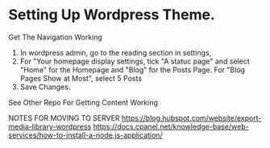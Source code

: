 # Setting Up Wordpress Theme.

Get The Navigation Working
1. In wordpress admin, go to the reading section in settings, 
2. For "Your homepage display settings, tick "A statuc page" and select "Home" for the Homepage and "Blog" for the Posts Page.
  For "Blog Pages Show at Most", select 5 Posts
3. Save Changes.


See Other Repo For Getting Content Working

NOTES FOR MOVING TO SERVER
https://blog.hubspot.com/website/export-media-library-wordpress
https://docs.cpanel.net/knowledge-base/web-services/how-to-install-a-node.js-application/

